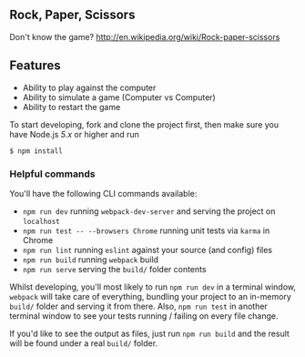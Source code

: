 ## Rock, Paper, Scissors

Don't know the game? http://en.wikipedia.org/wiki/Rock-paper-scissors

## Features

- Ability to play against the computer
- Ability to simulate a game (Computer vs Computer)
- Ability to restart the game

To start developing, fork and clone the project first, then make sure you have Node.js *5.x* or higher and run

```
$ npm install
```

### Helpful commands

You'll have the following CLI commands available:

- `npm run dev` running `webpack-dev-server` and serving the project on `localhost`
- `npm run test -- --browsers Chrome` running unit tests via `karma` in Chrome
- `npm run lint` running `eslint` against your source (and config) files
- `npm run build` running `webpack` build
- `npm run serve` serving the `build/` folder contents

Whilst developing, you'll most likely to run `npm run dev` in a terminal window, `webpack` will take care of everything, bundling your project to an in-memory `build/` folder and serving it from there. Also, `npm run test` in another terminal window to see your tests running / failing on every file change.

If you'd like to see the output as files, just run `npm run build` and the result will be found under a real `build/` folder.
